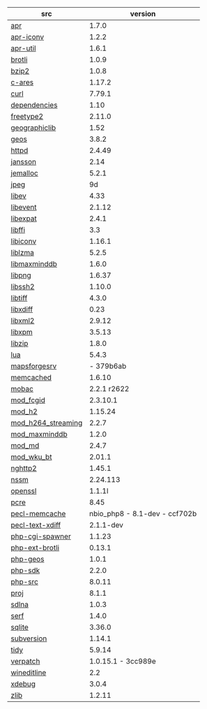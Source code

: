 | src | version |
| ---- | ---- |
| [apr](https://github.com/apache/apr) | 1.7.0 |
| [apr-iconv](https://github.com/apache/apr-iconv) | 1.2.2 |
| [apr-util](https://github.com/apache/apr-util) | 1.6.1 |
| [brotli](https://github.com/google/brotli) | 1.0.9 |
| [bzip2](https://sourceware.org/git/bzip2) | 1.0.8 |
| [c-ares](https://github.com/c-ares/c-ares) | 1.17.2 |
| [curl](https://github.com/curl/curl) | 7.79.1 |
| [dependencies](https://github.com/lucasg/Dependencies) | 1.10 |
| [freetype2](https://git.savannah.nongnu.org/git/freetype/freetype2.git/) | 2.11.0 |
| [geographiclib](https://git.code.sf.net/p/geographiclib/code) | 1.52 |
| [geos](https://github.com/libgeos/geos) | 3.8.2 |
| [httpd](https://github.com/apache/httpd) | 2.4.49 |
| [jansson](https://github.com/akheron/jansson) | 2.14 |
| [jemalloc](https://github.com/jemalloc/jemalloc) | 5.2.1 |
| [jpeg](https://github.com/mackyle/jpeg) | 9d |
| [libev](https://git.lighttpd.net/libev) | 4.33 |
| [libevent](https://github.com/libevent/libevent) | 2.1.12 |
| [libexpat](https://github.com/libexpat/libexpat) | 2.4.1 |
| [libffi](https://github.com/winlibs/libffi) | 3.3 |
| [libiconv](https://github.com/winlibs/libiconv) | 1.16.1 |
| [liblzma](https://github.com/ShiftMediaProject/liblzma) | 5.2.5 |
| [libmaxminddb](https://github.com/maxmind/libmaxminddb) | 1.6.0 |
| [libpng](https://sourceforge.net/p/libpng/code/ci/master/tree/) | 1.6.37 |
| [libssh2](https://github.com/libssh2/libssh2) | 1.10.0 |
| [libtiff](https://gitlab.com/libtiff/libtiff) | 4.3.0 |
| [libxdiff](https://github.com/opencor/libxdiff) | 0.23 |
| [libxml2](https://github.com/GNOME/libxml2) | 2.9.12 |
| [libxpm](https://gitlab.freedesktop.org/xorg/lib/libxpm) | 3.5.13 |
| [libzip](https://github.com/nih-at/libzip) | 1.8.0 |
| [lua](https://github.com/lua/lua) | 5.4.3 |
| [mapsforgesrv](https://github.com/telemaxx/mapsforgesrv.git) | - 379b6ab |
| [memcached](https://github.com/memcached/memcached) | 1.6.10 |
| [mobac](https://svn.code.sf.net/p/mobac/code) | 2.2.1 r2622 |
| [mod_fcgid](http://svn.apache.org/repos/asf) | 2.3.10.1 |
| [mod_h2](https://github.com/icing/mod_h2) | 1.15.24 |
| [mod_h264_streaming](https://github.com/traceypooh/mod_h264_streaming--intra-keyframes) | 2.2.7 |
| [mod_maxminddb](https://github.com/maxmind/mod_maxminddb) | 1.2.0 |
| [mod_md](https://github.com/icing/mod_md) | 2.4.7 |
| [mod_wku_bt](https://github.com/nono303/mod_whatkilledus) | 2.01.1 |
| [nghttp2](https://github.com/nghttp2/nghttp2) | 1.45.1 |
| [nssm](https://github.com/puppetlabs/nssm) | 2.24.113 |
| [openssl](https://github.com/openssl/openssl) | 1.1.1l |
| [pcre](https://github.com/jwilk-mirrors/pcre) | 8.45 |
| [pecl-memcache](https://github.com/websupport-sk/pecl-memcache) | nbio_php8 - 8.1-dev - ccf702b |
| [pecl-text-xdiff](https://github.com/php/pecl-text-xdiff) | 2.1.1-dev |
| [php-cgi-spawner](https://github.com/deemru/php-cgi-spawner) | 1.1.23 |
| [php-ext-brotli](https://github.com/kjdev/php-ext-brotli) | 0.13.1 |
| [php-geos](https://github.com/ModelTech/php-geos) | 1.0.1 |
| [php-sdk](https://github.com/microsoft/php-sdk-binary-tools) | 2.2.0 |
| [php-src](https://github.com/php/php-src) | 8.0.11 |
| [proj](https://github.com/OSGeo/PROJ) | 8.1.1 |
| [sdlna](https://github.com/nono303/simpleDLNA) | 1.0.3 |
| [serf](https://github.com/apache/serf) | 1.4.0 |
| [sqlite](https://github.com/azadkuh/sqlite-amalgamation) | 3.36.0 |
| [subversion](https://github.com/apache/subversion) | 1.14.1 |
| [tidy](https://github.com/htacg/tidy-html5) | 5.9.14 |
| [verpatch](https://github.com/pavel-a/ddverpatch) | 1.0.15.1 - 3cc989e |
| [wineditline](https://svn.code.sf.net/p/mingweditline/code) | 2.2 |
| [xdebug](https://github.com/xdebug/xdebug) | 3.0.4 |
| [zlib](https://github.com/madler/zlib) | 1.2.11 |